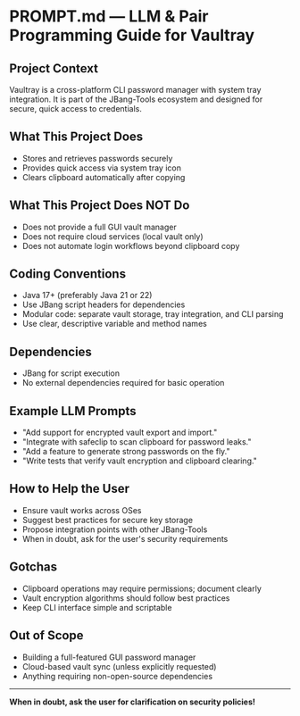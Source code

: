 # PROMPT.md — LLM & Pair Programming Guide for Vaultray

## Project Context

Vaultray is a cross-platform CLI password manager with system tray integration. It is part of the JBang-Tools ecosystem and designed for secure, quick access to credentials.

## What This Project Does

- Stores and retrieves passwords securely
- Provides quick access via system tray icon
- Clears clipboard automatically after copying

## What This Project Does NOT Do

- Does not provide a full GUI vault manager
- Does not require cloud services (local vault only)
- Does not automate login workflows beyond clipboard copy

## Coding Conventions

- Java 17+ (preferably Java 21 or 22)
- Use JBang script headers for dependencies
- Modular code: separate vault storage, tray integration, and CLI parsing
- Use clear, descriptive variable and method names

## Dependencies

- JBang for script execution
- No external dependencies required for basic operation

## Example LLM Prompts

- "Add support for encrypted vault export and import."
- "Integrate with safeclip to scan clipboard for password leaks."
- "Add a feature to generate strong passwords on the fly."
- "Write tests that verify vault encryption and clipboard clearing."

## How to Help the User

- Ensure vault works across OSes
- Suggest best practices for secure key storage
- Propose integration points with other JBang-Tools
- When in doubt, ask for the user's security requirements

## Gotchas

- Clipboard operations may require permissions; document clearly
- Vault encryption algorithms should follow best practices
- Keep CLI interface simple and scriptable

## Out of Scope

- Building a full-featured GUI password manager
- Cloud-based vault sync (unless explicitly requested)
- Anything requiring non-open-source dependencies

---

**When in doubt, ask the user for clarification on security policies!** 